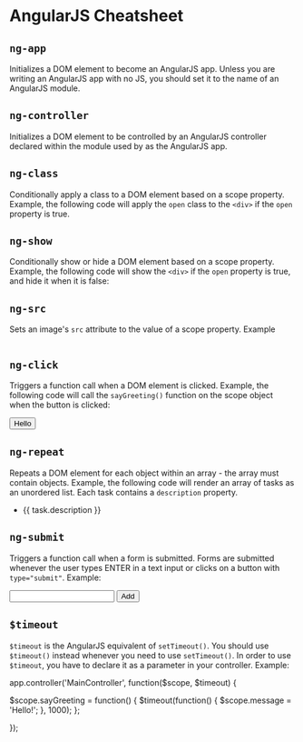 # AngularJS Cheatsheet

## `ng-app`

Initializes a DOM element to become an AngularJS app. Unless you are writing an AngularJS app with no JS, you should set it to the name of an AngularJS module.

<div ng-app="my-app">
</div>

## `ng-controller`

Initializes a DOM element to be controlled by an AngularJS controller declared within the module used by as the AngularJS app.

<div ng-app="my-app" ng-controller="MainController">
</div>

## `ng-class`

Conditionally apply a class to a DOM element based on a scope property. Example, the following code will apply the `open` class to the `<div>` if the `open` property is true.

<div ng-class="open ? 'open' : ''">
</div>

## `ng-show`

Conditionally show or hide a DOM element based on a scope property. Example, the following code will show the `<div>` if the `open` property is true, and hide it when it is false:

<div ng-show="open">
</div>

## `ng-src`

Sets an image's `src` attribute to the value of a scope property. Example

<img ng-src="{{imageUrl}}">

## `ng-click`

Triggers a function call when a DOM element is clicked. Example, the following code will call the `sayGreeting()` function on the scope object when the button is clicked:

<button ng-click="sayGreeting()">Hello</button>

## `ng-repeat`

Repeats a DOM element for each object within an array - the array must contain objects. Example, the following code will render an array of tasks as an unordered list. Each task contains a `description` property.

<ul>
  <li ng-repeat="task in tasks">{{ task.description }}</li>
</ul>

## `ng-submit`

Triggers a function call when a form is submitted. Forms are submitted whenever the user types ENTER in a text input or clicks on a button with `type="submit"`. Example:

<form ng-submit="addTask()">
  <input type="text" ng-model="newTaskDescription">
  <button type="submit">Add</button>
</form>

## `$timeout`

`$timeout` is the AngularJS equivalent of `setTimeout()`. You should use `$timeout()` instead whenever you need to use `setTimeout()`. In order to use `$timeout`, you have to declare it as a parameter in your controller. Example:

app.controller('MainController', function($scope, $timeout) {

  $scope.sayGreeting = function() {
    $timeout(function() {
      $scope.message = 'Hello!';
    }, 1000);
  };

});

